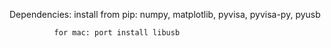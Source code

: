 Dependencies: install from pip: numpy, matplotlib, pyvisa, pyvisa-py, pyusb

              for mac: port install libusb
